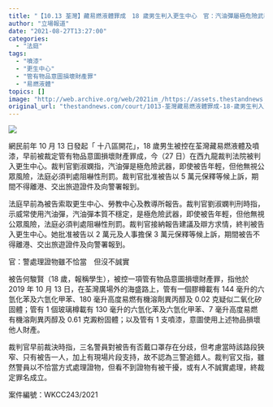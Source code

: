 ```yaml
---
title: "【10.13 荃灣】藏易燃液體罪成　18 歲男生判入更生中心　官：汽油彈屬極危險武器"
author: "立場報道"
date: "2021-08-27T13:27:00"
categories:
  - "法庭"
tags:
  - "噴漆"
  - "更生中心"
  - "管有物品意圖損壞財產罪"
  - "易燃液體"
topics: []
image: "http://web.archive.org/web/2021im_/https://assets.thestandnews.com/media/photos/20201116-05_E6UC3_La2jW1z.png"
original_url: "thestandnews.com/court/1013-荃灣藏易燃液體罪成-18-歲男生判入更生中心-官汽油彈屬極危險武器"
---
```

![](http://web.archive.org/web/2021im_/https://assets.thestandnews.com/media/photos/20201116-05_E6UC3_La2jW1z.png)

網民前年 10 月 13 日發起「 十八區開花」，18 歲男生被控在荃灣藏易燃液體及噴漆，早前被裁定管有物品意圖損壞財產罪成，今（27 日）在西九龍裁判法院被判入更生中心。裁判官劉淑嫻指，汽油彈是極危險武器，即使被告年輕，但他無視公眾風險，法庭必須判處阻嚇性刑罰。裁判官批准被告以 5 萬元保釋等候上訴，期間不得離港、交出旅遊證件及向警署報到。

法庭早前為被告索取更生中心、勞教中心及教導所報告。裁判官劉淑嫻判刑時指，示威常使用汽油彈，汽油彈本質不穩定，是極危險武器，即使被告年輕，但他無視公眾風險，法庭必須判處阻嚇性刑罰。裁判官接納報告建議及辯方求情，終判被告入更生中心。她批准被告以 2 萬元及人事擔保 3 萬元保釋等候上訴，期間被告不得離港、交出旅遊證件及向警署報到。

官：警處理證物雖不恰當　但沒不誠實

被告何駿賢（18 歲，報稱學生），被控一項管有物品意圖損壞財產罪，指他於 2019 年 10 月 13 日，在荃灣廣場外的海盛路上，管有一個膠樽載有 144 毫升的六氫化苯及六氫化甲苯、180 毫升高度易燃有機溶劑異丙醇及 0.02 克疑似二氧化矽固體；管有 1 個玻璃樽載有 130 毫升的六氫化苯及六氫化甲苯、7 毫升高度易燃有機溶劑異丙醇及 0.61 克澱粉固體；以及管有 1 支噴漆，意圖使用上述物品損壞他人財產。

裁判官早前裁決時指，三名警員對被告有否戴口罩存在分歧，但考慮當時該路段狹窄、只有被告一人，加上有現場片段支持，故不認為三警追錯人。裁判官又指，雖然警員以不恰當方式處理證物，但看不到證物有被干擾，或有人不誠實處理，終裁定罪名成立。

案件編號：WKCC243/2021